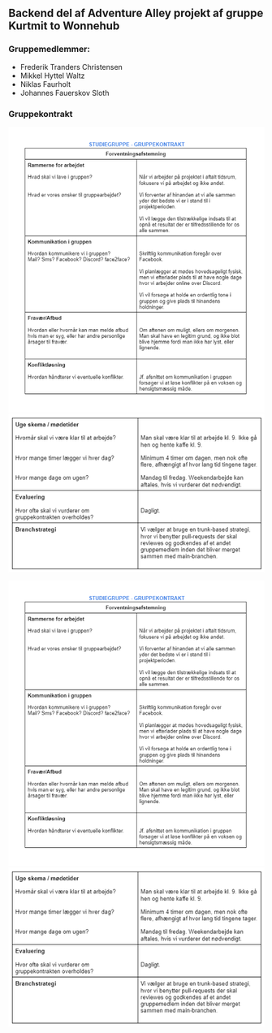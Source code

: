 ## Backend del af Adventure Alley projekt af gruppe Kurtmit to Wonnehub

### Gruppemedlemmer:
- Frederik Tranders Christensen
- Mikkel Hyttel Waltz
- Niklas Faurholt
- Johannes Fauerskov Sloth



### Gruppekontrakt

![alt text](https://github.com/JohannesSloth/adventure-alley-backend-kurtmit/blob/main/src/main/resources/images/gruppekontrakt-del1.png?raw=true)
![alt text](https://github.com/JohannesSloth/adventure-alley-backend-kurtmit/blob/main/src/main/resources/images/gruppekontrakt-del2.png?raw=true)


<p align="center">
  <img src="https://github.com/JohannesSloth/adventure-alley-backend-kurtmit/blob/main/src/main/resources/images/gruppekontrakt-del1.png?raw=true" alt="alt text">
  <img src="https://github.com/JohannesSloth/adventure-alley-backend-kurtmit/blob/main/src/main/resources/images/gruppekontrakt-del2.png?raw=true" alt="alt text">
</p>